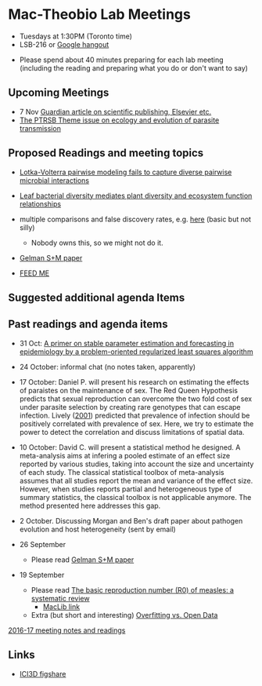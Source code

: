 # Mac-Theobio Lab Meetings

- Tuesdays at 1:30PM (Toronto time)
- LSB-216 or [Google hangout](http://tinyurl.com/theobio-lab-meeting)
* Please spend about 40 minutes preparing for each lab meeting (including the reading and preparing what you do or don't want to say)

## Upcoming Meetings

- 7 Nov [Guardian article on scientific publishing, Elsevier etc.](https://www.theguardian.com/science/2017/jun/27/profitable-business-scientific-publishing-bad-for-science?CMP=share_btn_tw)
- [The PTRSB Theme issue on ecology and evolution of parasite transmission](http://rstb.royalsocietypublishing.org/content/372/1719)

## Proposed Readings and meeting topics

- [Lotka-Volterra pairwise modeling fails to capture diverse pairwise microbial interactions](https://elifesciences.org/content/6/e25051)

- [Leaf bacterial diversity mediates plant diversity and
ecosystem function relationships](https://www.nature.com/nature/journal/v546/n7656/pdf/nature22399.pdf)

- multiple comparisons and false discovery rates, e.g. [here](http://www.biostathandbook.com/multiplecomparisons.html) (basic but not silly)
	* Nobody owns this, so we might not do it.

- [Gelman S+M paper](http://www.stat.columbia.edu/~gelman/research/published/retropower_final.pdf)

- [FEED ME](https://media.giphy.com/media/pBj0EoGSYjGms/giphy.gif)

## Suggested additional agenda Items

## Past readings and agenda items

- 31 Oct: [A primer on stable parameter estimation and forecasting in epidemiology by a problem-oriented regularized least squares algorithm](http://www.sciencedirect.com/science/article/pii/S2468042717300088)

- 24 October: informal chat (no notes taken, apparently)

- 17 October: Daniel P. will present his research on estimating the effects of paraistes on the maintenance of sex. The Red Queen Hypothesis predicts that sexual reproduction can overcome the two fold cost of sex under parasite selection by creating rare genotypes that can escape infection. Lively ([2001](https://www.researchgate.net/publication/278886730_Trematode_infection_and_the_distribution_and_dynamics_of_parthenogenetic_snail_populations)) predicted that prevalence of infection should be positively correlated with prevalence of sex. Here, we try to estimate the power to detect the correlation and discuss limitations of spatial data.

- 10 October: David C. will present a statistical method he designed. A meta-analysis aims at infering a pooled estimate of an effect size reported by various studies, taking into account the size and uncertainty of each study. The classical statistical toolbox of meta-analysis assumes that all studies report the mean and variance of the effect size. However, when studies reports partial and heterogeneous type of summary statistics, the classical toolbox is not applicable anymore. The method presented here addresses this gap.

- 2 October. Discussing Morgan and Ben's draft paper about pathogen evolution and host heterogeneity (sent by email)

- 26 September
	* Please read [Gelman S+M paper](http://www.stat.columbia.edu/~gelman/research/published/retropower_final.pdf)

- 19 September
	 * Please read [The basic reproduction number (R0) of measles: a systematic review](http://www.sciencedirect.com/science/article/pii/S1473309917303079)
	 	* [MacLib link](http://www.sciencedirect.com.libaccess.lib.mcmaster.ca/science/article/pii/S1473309917303079)
	* Extra (but short and interesting) [Overfitting vs. Open Data](http://www.the100.ci/2017/09/14/overfitting-vs-open-data/)

[2016-17 meeting notes and readings](2017.md)

## Links

* [ICI3D figshare](https://figshare.com/collections/International_Clinics_on_Infectious_Disease_Dynamics_and_Data/3788224)
